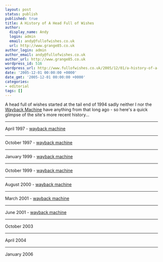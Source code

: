 ```yaml
---
layout: post
status: publish
published: true
title: A History of A Head Full of Wishes
author:
  display_name: Andy
  login: admin
  email: andy@fullofwishes.co.uk
  url: http://www.grange85.co.uk
author_login: admin
author_email: andy@fullofwishes.co.uk
author_url: http://www.grange85.co.uk
wordpress_id: 516
wordpress_url: http://www.fullofwishes.co.uk/2005/12/01/a-history-of-a-head-full-of-wishes/
date: '2005-12-01 00:00:00 +0000'
date_gmt: '2005-12-01 00:00:00 +0000'
categories:
- editorial
tags: []
---
```

<p>A head full of wishes started at the tail end of 1994 sadly neither I nor the <a href="http://www.archive.org/">Wayback Machine</a> have anything from that long ago - so here's a quick glimpse of the site's more recent history...</p>
<hr />April 1997 - <a href="http://web.archive.org/web/19970412134846/http://www.aald.demon.co.uk/galaxie/index.html">wayback machine</a><br />
<hr /><img class="border" src="images/wishes_199710.gif" alt="" border="0"><br />October 1997 - <a href="http://web.archive.org/web/19971010094500/http://www.aald.demon.co.uk/galaxie/index.html">wayback machine</a><br />
<hr />January 1999 - <a href="http://web.archive.org/web/19990117025633/http://www.aald.demon.co.uk/galaxie/index.html">wayback machine</a><br />
<hr /><img class="border" src="images/wishes_199910.gif" alt="" border="0"><br />October 1999 - <a href="http://web.archive.org/web/19991009090606/http://www.aald.demon.co.uk/galaxie/index.html">wayback machine</a><br />
<hr />August 2000 - <a href="http://web.archive.org/web/20000815204402/http://www.aald.demon.co.uk/galaxie/index.html">wayback machine</a><br />
<hr /><img class="border" src="images/wishes_200103.png" alt="" border="0"><br />March 2001 - <a href="http://web.archive.org/web/20000831044159/http://www.grange85.co.uk/galaxie/">wayback machine</a><br />
<hr />June 2001 - <a href="http://web.archive.org/web/20010609112023/www.grange85.co.uk/galaxie/index.php">wayback machine</a><br />
<hr /><img class="border" src="images/wishes_200310.jpg" alt="" border="0"><br />October 2003<br />
<hr />April 2004<br />
<hr /><img class="border" src="images/wishes_200601.png" alt="" border="0"><br />January 2006</p>
